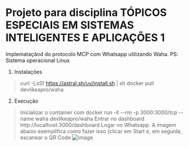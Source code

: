 # Projeto para disciplina TÓPICOS ESPECIAIS EM SISTEMAS INTELIGENTES E APLICAÇÕES 1

Implemataçãod do protocolo MCP com Whatsapp utilizando Waha. PS: Sistema operacional Linux

1) Instalações
> curl -LsSf https://astral.sh/uv/install.sh | sh
> docker pull devlikeapro/waha

2) Execução
> Inicializar o container com docker run -it --rm -p 3000:3000/tcp --name waha devlikeapro/waha
> Entrar no dashboard http://localhost:3000/dashboard
> Logar no Whatsapp. A imagem abaixo exemplifica como fazer isso (clicar em Start e, em seguida, escanear o QR Code
> ![image](https://github.com/user-attachments/assets/b4d1d1b1-6f08-43e6-8631-3ac95091e1fe)
